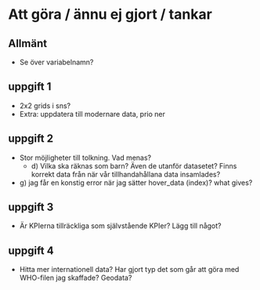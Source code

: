 # Att göra / ännu ej gjort / tankar

## Allmänt
- Se över variabelnamn?

## uppgift 1
- 2x2 grids i sns?
- Extra: uppdatera till modernare data, prio ner

## uppgift 2
- Stor möjligheter till tolkning. Vad menas?
    - d) Vilka ska räknas som barn? Även de utanför datasetet? Finns korrekt data från när vår tillhandahållana data insamlades?
- g) jag får en konstig error när jag sätter hover_data (index)? what gives?

## uppgift 3
- Är KPIerna tillräckliga som självstående KPIer? Lägg till något?

## uppgift 4
- Hitta mer internationell data? Har gjort typ det som går att göra med WHO-filen jag skaffade? Geodata?